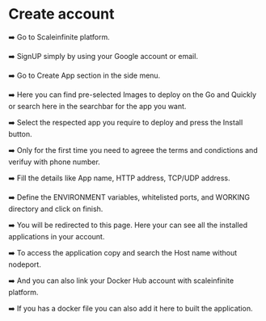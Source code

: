 # Create account

➡️ Go to Scaleinfinite platform.

➡️ SignUP simply by using your Google account or email.

➡️ Go to Create App section in the side menu.

➡️ Here you can find pre-selected Images to deploy on the Go and Quickly or search here in the searchbar for the app you want.

➡️ Select the respected app you require to deploy and press the Install button.

➡️ Only for the first time you need to agreee the terms and condictions and verifuy with phone number.

➡️ Fill the details like App name, HTTP address, TCP/UDP address.

➡️ Define the ENVIRONMENT variables, whitelisted ports, and WORKING directory and click on finish.

➡️ You will be redirected to this page. Here your can see all the installed applications in your account.

➡️ To access the application copy and search the Host name without nodeport.

➡️ And you can also link your Docker Hub account with scaleinfinite platform.

➡️ If you has a docker file you can also add it here to built the application.
